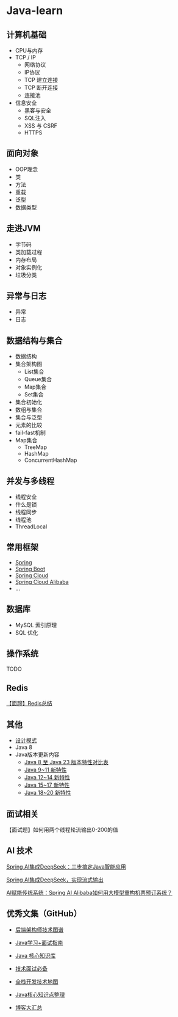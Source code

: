 # Java-learn

## 计算机基础

- CPU与内存
- TCP / IP
  - 网络协议
  - IP协议
  - TCP 建立连接
  - TCP 断开连接
  - 连接池
- 信息安全
  - 黑客与安全
  - SQL注入
  - XSS 与 CSRF
  - HTTPS

## 面向对象

- OOP理念
- 类
- 方法
- 重载
- 泛型
- 数据类型

## 走进JVM

- 字节码
- 类加载过程
- 内存布局
- 对象实例化
- 垃圾分类

## 异常与日志

- 异常
- 日志

## 数据结构与集合

- 数据结构
- 集合架构图
  - List集合
  - Queue集合
  - Map集合
  - Set集合
- 集合初始化
- 数组与集合
- 集合与泛型
- 元素的比较
- fail-fast机制
- Map集合
  - TreeMap
  - HashMap
  - ConcurrentHashMap

## 并发与多线程

- 线程安全
- 什么是锁
- 线程同步
- 线程池
- ThreadLocal

## 常用框架

- [Spring](https://github.com/tyronczt/java-learn/tree/master/Spring)
- [Spring Boot](https://github.com/tyronczt/spring-boot-learning)
- [Spring Cloud](https://github.com/tyronczt/Spring-Cloud-Learning)
- [Spring Cloud Alibaba](https://github.com/tyronczt/spring-cloud-alibaba-learning)
- ...

## 数据库

- MySQL 索引原理
- SQL 优化

## 操作系统

TODO

## Redis

[【面蹄】Redis总结](https://blog.csdn.net/tian330726/article/details/84332830)

## 其他

- [设计模式](https://github.com/tyronczt/java-learn/blob/master/Design%20Pattern/Design%20Pattern.md)
- Java 8
- Java版本更新内容
  - [Java 8 至 Java 23 版本特性对比表](https://tyron.blog.csdn.net/article/details/145800881)
  - [Java 9~11 新特性](https://tyron.blog.csdn.net/article/details/145780907)
  - [Java 12~14 新特性](https://tyron.blog.csdn.net/article/details/145800656)
  - [Java 15~17 新特性](https://tyron.blog.csdn.net/article/details/145811602)
  - [Java 18~20 新特性](https://tyron.blog.csdn.net/article/details/145811786)

## 面试相关

【面试题】如何用两个线程轮流输出0-200的值

## AI 技术
[Spring AI集成DeepSeek：三步搞定Java智能应用](https://tyron.blog.csdn.net/article/details/145669294)

[Spring AI集成DeepSeek，实现流式输出](https://tyron.blog.csdn.net/article/details/145670254)

[AI赋能传统系统：Spring AI Alibaba如何用大模型重构机票预订系统？](https://tyron.blog.csdn.net/article/details/145732997)

## 优秀文集（GitHub）

- [后端架构师技术图谱](https://github.com/xingshaocheng/architect-awesome/)

- [Java学习+面试指南](https://github.com/Snailclimb/JavaGuide)

- [ Java 核心知识库](https://github.com/crossoverJie/JCSprout)

- [技术面试必备](https://github.com/CyC2018/CS-Notes)

- [全栈开发技术地图](https://frank-lam.github.io/fullstack-tutorial/)

- [Java核心知识点整理](https://github.com/zaiyunduan123/Java-Summarize)

- [博客大汇总](https://github.com/yangchong211/YCBlogs)

  
